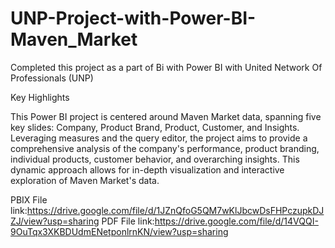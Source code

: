 # UNP-Project-with-Power-BI-Maven_Market

Completed this project as a part of Bi with Power BI with United Network  Of Professionals (UNP)

Key Highlights

This Power BI project is centered around Maven Market data, spanning five key slides: Company, Product Brand, Product, Customer, and Insights. Leveraging measures and the query editor, the project aims to provide a comprehensive analysis of the company's performance, product branding, individual products, customer behavior, and overarching insights. This dynamic approach allows for in-depth visualization and interactive exploration of Maven Market's data.



PBIX File link:https://drive.google.com/file/d/1JZnQfoG5QM7wKlJbcwDsFHPczupkDJZJ/view?usp=sharing
PDF File link:https://drive.google.com/file/d/14VQQI-9OuTqx3XKBDUdmENetponlrnKN/view?usp=sharing
